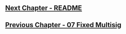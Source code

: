 
## [Next Chapter - README](README.md)


## [Previous Chapter - 07 Fixed Multisig](07-fixed-multisig.md)
